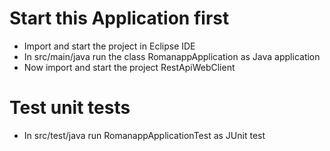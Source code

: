 # Start this Application first
- Import and start the project in Eclipse IDE 
- In src/main/java run the class RomanappApplication as Java application
- Now import and start the project RestApiWebClient 
# Test unit tests
- In src/test/java run RomanappApplicationTest as JUnit test

